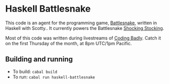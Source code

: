 # Haskell Battlesnake

This code is an agent for the programming game, [Battlesnake](https://battlesnake.com), written in Haskell with Scotty.. It currently powers the Battlesnake [Shocking Stocking](https://play.battlesnake.com/u/joenash/shockingstocking/).

Most of this code was written during livestreams of [Coding Badly](https://twitch.tv/battlesnakeofficial). Catch it on the first Thursday of the month, at 8pm UTC/1pm Pacific.

## Building and running

- To build: `cabal build`
- To run: `cabal run haskell-battlesnake`
